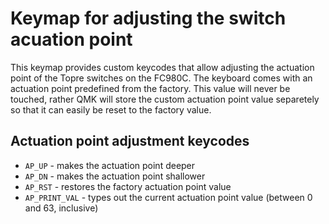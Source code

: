 # Keymap for adjusting the switch acuation point

This keymap provides custom keycodes that allow adjusting the actuation point of
the Topre switches on the FC980C. The keyboard comes with an actuation point
predefined from the factory. This value will never be touched, rather QMK will
store the custom actuation point value separetely so that it can easily be reset
to the factory value.

## Actuation point adjustment keycodes

- `AP_UP` - makes the actuation point deeper
- `AP_DN` - makes the actuation point shallower
- `AP_RST` - restores the factory actuation point value
- `AP_PRINT_VAL` - types out the current actuation point value (between 0 and
  63, inclusive)
